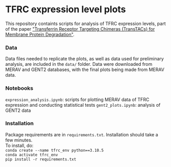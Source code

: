 # TFRC expression level plots

This repository containts scripts for analysis of TFRC expression levels, part of the paper ["Transferrin Receptor Targeting Chimeras (TransTACs) for Membrane Protein Degradation"](https://www.biorxiv.org/content/10.1101/2023.08.10.552782v1.abstract).

### Data

Data files needed to replicate the plots, as well as data used for preliminary analysis, are included in the `data/` folder. Data were downloaded from MERAV and GENT2 databases, with the final plots being made from MERAV data.

### Notebooks

`expression_analysis.ipynb`: scripts for plotting MERAV data of TFRC expression and conducting statistical tests
`gent2_plots.ipynb`: analysis of GENT2 data

### Installation

Package requirements are in `requirements.txt`. Installation should take a few minutes. \
To install, do:\
`conda create --name tfrc_env python==3.10.5`\
`conda activate tfrc_env`\
`pip install -r requirements.txt`


